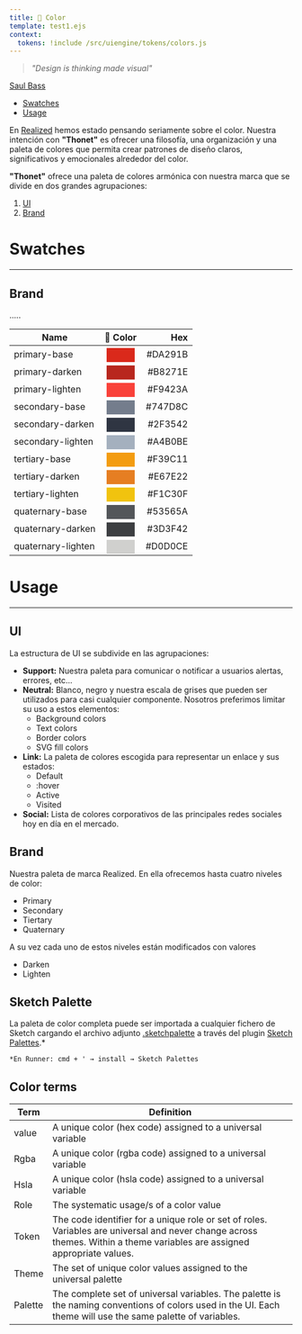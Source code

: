 ```yaml
---
title: 🔶 Color
template: test1.ejs
context:
  tokens: !include /src/uiengine/tokens/colors.js
---
```


> *"Design is thinking made visual"*

[Saul Bass](https://en.wikipedia.org/wiki/Saul_Bass)

- [Swatches](#swatches)
- [Usage](#usage)


En [Realized](http://realized.es/) hemos estado pensando seriamente sobre el color. Nuestra intención con **"Thonet"** es ofrecer una filosofía, una organización y una paleta de colores que permita crear patrones de diseño claros, significativos y emocionales alrededor del color.

**"Thonet"** ofrece una paleta de colores armónica con nuestra marca que se divide en dos grandes agrupaciones:

1. [UI](https://www.notion.so/realizeddesignsystem/Color-c9ebad4a79364cb0a258bf008f6911f7#d5a62033ad284be8915a626fe895c258)
2. [Brand](https://www.notion.so/realizeddesignsystem/4c22601096134654b970a937cf48492b?v=0b211e3ee60c4d2b8795d2c196a5004e)

# Swatches <a id="swatches"></a>
___
## Brand

.....

| Name        | 🔶 Color           | Hex  |
| ------------- |:-------------:| -----:|
| primary-base   | <div style="width: 50px; height: 25px; background-color: #DA291B; border: none; margin: 0 auto; position: relative; top: 2px"> </div> | #DA291B |
| primary-darken | <div style="width: 50px; height: 25px; background-color: #B8271E; border: none; margin: 0 auto; position: relative; top: 2px"> </div>      | #B8271E |
| primary-lighten| <div style="width: 50px; height: 25px; background-color: #F9423A; border: none; margin: 0 auto; position: relative; top: 2px"> </div>      | #F9423A |
| secondary-base| <div style="width: 50px; height: 25px; background-color: #747D8C; border: none; margin: 0 auto; position: relative; top: 2px"> </div>      | #747D8C |
| secondary-darken| <div style="width: 50px; height: 25px; background-color: #2F3542; border: none; margin: 0 auto; position: relative; top: 2px"> </div>      | #2F3542 |
| secondary-lighten| <div style="width: 50px; height: 25px; background-color: #A4B0BE; border: none; margin: 0 auto; position: relative; top: 2px"> </div>      | #A4B0BE |
| tertiary-base| <div style="width: 50px; height: 25px; background-color: #F39C11; border: none; margin: 0 auto; position: relative; top: 2px"> </div>      | #F39C11 |
| tertiary-darken| <div style="width: 50px; height: 25px; background-color: #E67E22; border: none; margin: 0 auto; position: relative; top: 2px"> </div>      | #E67E22 |
| tertiary-lighten| <div style="width: 50px; height: 25px; background-color: #F1C30F; border: none; margin: 0 auto; position: relative; top: 2px"> </div>      | #F1C30F |
| quaternary-base| <div style="width: 50px; height: 25px; background-color: #53565A; border: none; margin: 0 auto; position: relative; top: 2px"> </div>      | #53565A |
| quaternary-darken| <div style="width: 50px; height: 25px; background-color: #3D3F42; border: none; margin: 0 auto; position: relative; top: 2px"> </div>      | #3D3F42 |
| quaternary-lighten| <div style="width: 50px; height: 25px; background-color: #D0D0CE; border: none; margin: 0 auto; position: relative; top: 2px"> </div>      | #D0D0CE |


# Usage <a id="usage"></a>
---
## UI

La estructura de UI se subdivide en las agrupaciones:

- **Support:** Nuestra paleta para comunicar o notificar a usuarios alertas, errores, etc...
- **Neutral:** Blanco, negro y nuestra escala de grises que pueden ser utilizados para casi cualquier componente. Nosotros preferimos limitar su uso a estos elementos:
  - Background colors
  - Text colors
  - Border colors
  - SVG fill colors
- **Link:** La paleta de colores escogida para representar un enlace y sus estados:
  - Default
  - :hover
  - Active
  - Visited
- **Social:** Lista de colores corporativos de las principales redes sociales hoy en día en el mercado.

## Brand

Nuestra paleta de marca Realized. En ella ofrecemos hasta cuatro niveles de color:

- Primary
- Secondary
- Tiertary
- Quaternary

A su vez cada uno de estos niveles están modificados con valores

- Darken
- Lighten

## Sketch Palette

La paleta de color completa puede ser importada a cualquier fichero de Sketch cargando el archivo adjunto [.sketchpalette](#) a través del plugin [Sketch Palettes](https://github.com/andrewfiorillo/sketch-palettes).*

```
*En Runner: cmd + ' → install → Sketch Palettes
```


## Color terms

| Term        | Definition   |
| ------------- |-------------|
| value | A unique color (hex code) assigned to a universal variable |
| Rgba | A unique color (rgba code) assigned to a universal variable |
| Hsla | A unique color (hsla code) assigned to a universal variable |
| Role | The systematic usage/s of a color value |
| Token | The code identifier for a unique role or set of roles. Variables are universal and never change across themes. Within a theme variables are assigned appropriate values. |
| Theme | The set of unique color values assigned to the universal palette |
| Palette | The complete set of universal variables. The palette is the naming conventions of colors used in the UI. Each theme will use the same palette of variables. |
